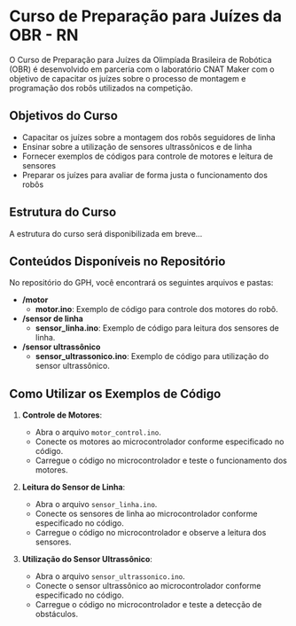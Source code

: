 # Curso de Preparação para Juízes da OBR - RN

O Curso de Preparação para Juízes da Olimpíada Brasileira de Robótica (OBR) é desenvolvido em parceria com o laboratório CNAT Maker com o objetivo de capacitar os juízes sobre o processo de montagem e programação dos robôs utilizados na competição.

## Objetivos do Curso

- Capacitar os juízes sobre a montagem dos robôs seguidores de linha
- Ensinar sobre a utilização de sensores ultrassônicos e de linha
- Fornecer exemplos de códigos para controle de motores e leitura de sensores
- Preparar os juízes para avaliar de forma justa o funcionamento dos robôs

## Estrutura do Curso

A estrutura do curso será disponibilizada em breve...

## Conteúdos Disponíveis no Repositório

No repositório do GPH, você encontrará os seguintes arquivos e pastas:

- **/motor**
  - **motor.ino**: Exemplo de código para controle dos motores do robô.
- **/sensor de linha**
  - **sensor_linha.ino**: Exemplo de código para leitura dos sensores de linha.
- **/sensor ultrassônico**
  - **sensor_ultrassonico.ino**: Exemplo de código para utilização do sensor ultrassônico.

## Como Utilizar os Exemplos de Código

1. **Controle de Motores**:
   - Abra o arquivo `motor_control.ino`.
   - Conecte os motores ao microcontrolador conforme especificado no código.
   - Carregue o código no microcontrolador e teste o funcionamento dos motores.

2. **Leitura do Sensor de Linha**:
   - Abra o arquivo `sensor_linha.ino`.
   - Conecte os sensores de linha ao microcontrolador conforme especificado no código.
   - Carregue o código no microcontrolador e observe a leitura dos sensores.

3. **Utilização do Sensor Ultrassônico**:
   - Abra o arquivo `sensor_ultrassonico.ino`.
   - Conecte o sensor ultrassônico ao microcontrolador conforme especificado no código.
   - Carregue o código no microcontrolador e teste a detecção de obstáculos.
